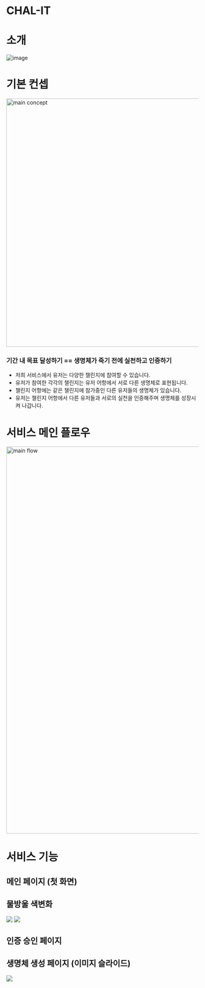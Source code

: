 # CHAL-IT

# 소개

![image](https://user-images.githubusercontent.com/88331311/146481532-054cafbb-6062-4b3a-93ae-bbf472865f22.png)

# 기본 컨셉
<img width="650" alt="main concept" src="https://user-images.githubusercontent.com/26080718/146486620-d1dcf8b4-29a0-4088-888f-c52893e21217.png">

### **기간 내 목표 달성하기 == 생명체가 죽기 전에 실천하고 인증하기**
  - 저희 서비스에서 유저는 다양한 챌린지에 참여할 수 있습니다.
  - 유저가 참여한 각각의 챌린지는 유저 어항에서 서로 다른 생명체로 표현됩니다.
  - 챌린지 어항에는 같은 챌린지에 참가중인 다른 유저들의 생명체가 있습니다.
  - 유저는 챌린지 어항에서 다른 유저들과 서로의 실천을 인증해주며 생명체를 성장시켜 나갑니다.


# 서비스 메인 플로우
<img width="1013" alt="main flow" src="https://user-images.githubusercontent.com/26080718/146486441-e8487056-11ed-433e-9bd0-d8841cda5453.png">


# 서비스 기능

## 메인 페이지 (첫 화면)

## 물방울 색변화
<img src="https://user-images.githubusercontent.com/88356035/146489342-a0e75e75-cac5-4bba-a30f-8bdd1b3142bd.gif">

<img src="https://user-images.githubusercontent.com/88356035/146489349-9fd82f00-9b70-4485-993c-3c2ee02f4b0d.gif">

## 인증 승인 페이지

## 생명체 생성 페이지 (이미지 슬라이드)

<img src="https://user-images.githubusercontent.com/88331311/146487746-9ed1874f-25c2-4f82-90f7-e0c4618f3306.gif">
